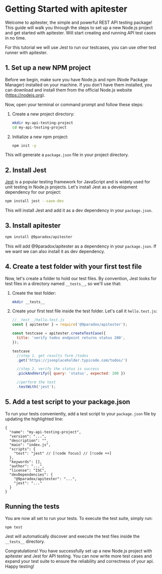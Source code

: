 # Getting Started with apitester

Welcome to apitester, the simple and powerful REST API testing package! This guide will walk you through the steps to set up a new Node.js project and get started with apitester. Will start creating and running API test cases in no time.

For this tutorial we will use Jest to run our testcases, you can use other test runner with apitester.

## 1. Set up a new NPM project

Before we begin, make sure you have Node.js and npm (Node Package Manager) installed on your machine. If you don't have them installed, you can download and install them from the official Node.js website (https://nodejs.org).

Now, open your terminal or command prompt and follow these steps:

1. Create a new project directory:

   ```bash
   mkdir my-api-testing-project
   cd my-api-testing-project
   ```

2. Initialize a new npm project:
   ```bash
   npm init -y
   ```

This will generate a `package.json` file in your project directory.

## 2. Install Jest

[Jest](https://jestjs.io/) is a popular testing framework for JavaScript and is widely used for unit testing in Node.js projects. Let's install Jest as a development dependency for our project:

```bash
npm install jest --save-dev
```

This will install Jest and add it as a dev dependency in your `package.json`.

## 3. Install apitester

```bash
npm install @9paradox/apitester
```

This will add @9paradox/apitester as a dependency in your `package.json`. If we want we can also install it as dev dependency.

## 4. Create a test folder with your first test file

Now, let's create a folder to hold our test files. By convention, Jest looks for test files in a directory named `__tests__`, so we'll use that:

1. Create the test folder:

   ```bash
   mkdir __tests__
   ```

2. Create your first test file inside the test folder. Let's call it `hello.test.js`:

   ```javascript
   //__test__/hello.test.js
   const { apitester } = require('@9paradox/apitester');

   const testcase = apitester.createTestCase({
     title: 'verify todos endpoint returns status 200',
   });

   testcase
     //step 1. get results form /todos
     .get('https://jsonplaceholder.typicode.com/todos/')

     //step 2. verify the status is success
     .pickAndVerify({ query: 'status', expected: 200 })

     //perform the test
     .testWith('jest');
   ```

## 5. Add a test script to your package.json

To run your tests conveniently, add a test script to your `package.json` file by updating the highlighted line:

```json{6,7,8}
{
  "name": "my-api-testing-project",
  "version": "...",
  "description": "",
  "main": "index.js",
  "scripts": {
    "test": "jest" // [!code focus] // [!code ++]
  },
  "keywords": [],
  "author": "...",
  "license": "ISC",
  "devDependencies": {
    "@9paradox/apitester": "...",
    "jest": "..."
  }
}
```

## Running the tests

You are now all set to run your tests. To execute the test suite, simply run:

```bash
npm test
```

Jest will automatically discover and execute the test files inside the `__tests__` directory.

Congratulations! You have successfully set up a new Node.js project with apitester and Jest for API testing. You can now write more test cases and expand your test suite to ensure the reliability and correctness of your api. Happy testing!
